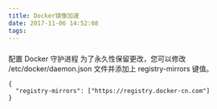```yaml
---
title: Docker镜像加速
date: 2017-11-06 14:52:08
tags:
---
```


###
配置 Docker 守护进程
为了永久性保留更改，您可以修改 /etc/docker/daemon.json 文件并添加上 registry-mirrors 键值。
```
{
  "registry-mirrors": ["https://registry.docker-cn.com"]
}
```
